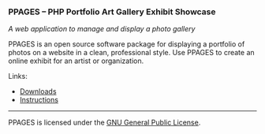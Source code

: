 ### PPAGES &ndash; PHP Portfolio Art Gallery Exhibit Showcase

*A web application to manage and display a photo gallery*

PPAGES is an open source software package for displaying a portfolio of photos on a website in a clean, professional style.  Use PPAGES to create an online exhibit for an artist or organization.

Links:
* [Downloads](https://github.com/center-key/ppages/tree/master/releases)
* [Instructions](http://centerkey.com/ppages/)

----
PPAGES is licensed under the [GNU General Public License](http://www.gnu.org/licenses/gpl.html).
